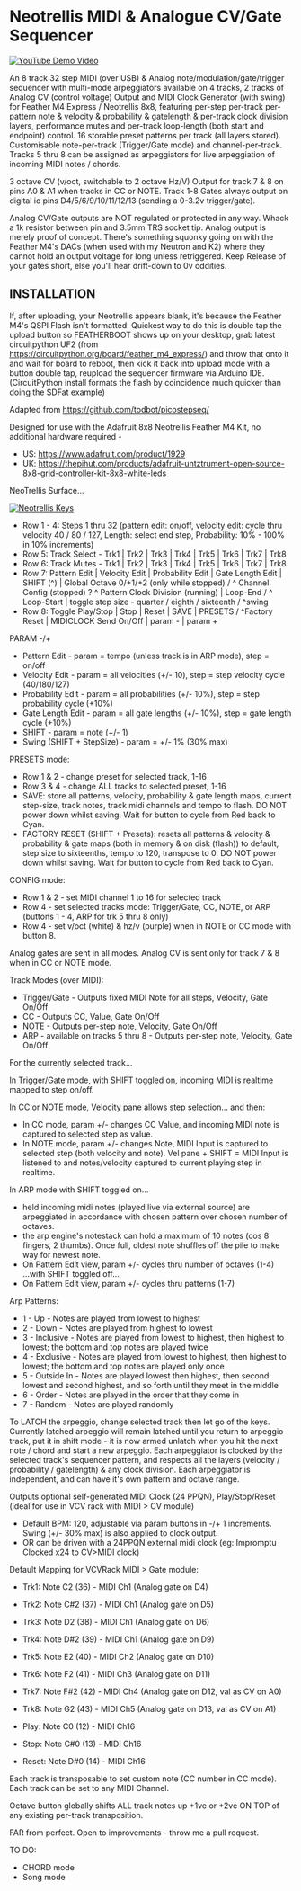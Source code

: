 # Neotrellis MIDI & Analogue CV/Gate Sequencer
[![YouTube Demo Video](http://img.youtube.com/vi/L5sNkB95-T4/0.jpg)](http://www.youtube.com/watch?v=L5sNkB95-T4 "Demo Video")

An 8 track 32 step MIDI (over USB) & Analog note/modulation/gate/trigger sequencer with multi-mode arpeggiators available on 4 tracks, 2 tracks of Analog CV (control voltage) Output and MIDI Clock Generator (with swing) for Feather M4 Express / Neotrellis 8x8, featuring per-step per-track per-pattern note & velocity & probability & gatelength & per-track clock division layers, performance mutes and per-track loop-length (both start and endpoint) control.
16 storable preset patterns per track (all layers stored). Customisable note-per-track (Trigger/Gate mode) and channel-per-track.
Tracks 5 thru 8 can be assigned as arpeggiators for live arpeggiation of incoming MIDI notes / chords.

3 octave CV (v/oct, switchable to 2 octave Hz/V) Output for track 7 & 8 on pins A0 & A1 when tracks in CC or NOTE.
Track 1-8 Gates always output on digital io pins D4/5/6/9/10/11/12/13 (sending a 0-3.2v trigger/gate).

Analog CV/Gate outputs are NOT regulated or protected in any way. Whack a 1k resistor between pin and 3.5mm TRS socket tip. Analog output is merely proof of concept. There's something squonky going on with the Feather M4's DACs (when used with my Neutron and K2) where they cannot hold an output voltage for long unless retriggered. Keep Release of your gates short, else you'll hear drift-down to 0v oddities.

## INSTALLATION
 If, after uploading, your Neotrellis appears blank, it's because the Feather M4's QSPI Flash isn't formatted. Quickest way to do this is double tap the upload button so FEATHERBOOT shows up on your desktop, grab latest circuitpython UF2 (from https://circuitpython.org/board/feather_m4_express/) and throw that onto it and wait for board to reboot, then kick it back into upload mode with a button double tap, reupload the sequencer firmware via Arduino IDE. (CircuitPython install formats the flash by coincidence much quicker than doing the SDFat example)

Adapted from https://github.com/todbot/picostepseq/

Designed for use with the Adafruit 8x8 Neotrellis Feather M4 Kit, no additional hardware required - 
- US:  https://www.adafruit.com/product/1929
- UK: https://thepihut.com/products/adafruit-untztrument-open-source-8x8-grid-controller-kit-8x8-white-leds

NeoTrellis Surface...

[![Neotrellis Keys](https://apatchworkboy.com/wp-content/uploads/2023/11/Screenshot-2023-11-12-at-00.12.05.png)](https://apatchworkboy.com/wp-content/uploads/2023/12/Screenshot-2023-12-07-at-20.57.29.png)

- Row 1 - 4: Steps 1 thru 32 (pattern edit: on/off, velocity edit: cycle thru velocity 40 / 80 / 127, Length: select end step, Probability: 10% - 100% in 10% increments)
- Row 5: Track Select - Trk1 | Trk2 | Trk3 | Trk4 | Trk5 | Trk6 | Trk7 | Trk8
- Row 6: Track Mutes - Trk1 | Trk2 | Trk3 | Trk4 | Trk5 | Trk6 | Trk7 | Trk8
- Row 7: Pattern Edit | Velocity Edit | Probability Edit | Gate Length Edit | SHIFT (^) | Global Octave 0/+1/+2 (only while stopped) / ^ Channel Config (stopped) ? ^ Pattern Clock Division (running) | Loop-End / ^ Loop-Start | toggle step size - quarter / eighth / sixteenth / ^swing
- Row 8: Toggle Play/Stop | Stop | Reset | SAVE | PRESETS / ^Factory Reset | MIDICLOCK Send On/Off | param - | param +

PARAM -/+
- Pattern Edit - param = tempo (unless track is in ARP mode), step = on/off
- Velocity Edit - param = all velocities (+/- 10), step = step velocity cycle (40/180/127)
- Probability Edit - param = all probabilities (+/- 10%), step = step probability cycle (+10%)
- Gate Length Edit - param = all gate lengths (+/- 10%), step = gate length cycle (+10%)
- SHIFT - param = note (+/- 1)
- Swing (SHIFT + StepSize) - param = +/- 1% (30% max)

PRESETS mode:
- Row 1 & 2 - change preset for selected track, 1-16
- Row 3 & 4 - change ALL tracks to selected preset, 1-16
- SAVE: store all patterns, velocity, probability & gate length maps, current step-size, track notes, track midi channels and tempo to flash. DO NOT power down whilst saving. Wait for button to cycle from Red back to Cyan.
- FACTORY RESET (SHIFT + Presets): resets all patterns & velocity & probability & gate maps (both in memory & on disk (flash)) to default, step size to sixteenths, tempo to 120, transpose to 0. DO NOT power down whilst saving. Wait for button to cycle from Red back to Cyan.

CONFIG mode:
- Row 1 & 2 - set MIDI channel 1 to 16 for selected track
- Row 4 - set selected tracks mode: Trigger/Gate, CC, NOTE, or ARP (buttons 1 - 4, ARP for trk 5 thru 8 only)
- Row 4 - set v/oct (white) & hz/v (purple) when in NOTE or CC mode with button 8.

Analog gates are sent in all modes. Analog CV is sent only for track 7 & 8 when in CC or NOTE mode.

Track Modes (over MIDI):
- Trigger/Gate - Outputs fixed MIDI Note for all steps, Velocity, Gate On/Off
- CC - Outputs CC, Value, Gate On/Off
- NOTE - Outputs per-step note, Velocity, Gate On/Off
- ARP - available on tracks 5 thru 8 - Outputs per-step note, Velocity, Gate On/Off 

For the currently selected track...

In Trigger/Gate mode, with SHIFT toggled on, incoming MIDI is realtime mapped to step on/off.

In CC or NOTE mode, Velocity pane allows step selection... and then:

 - In CC mode, param +/- changes CC Value, and incoming MIDI note is captured to selected step as value. 
 - In NOTE mode, param +/- changes Note, MIDI Input is captured to selected step (both velocity and note). Vel pane + SHIFT = MIDI Input is listened to and notes/velocity captured to current playing step in realtime.

 In ARP mode with SHIFT toggled on...
 - held incoming midi notes (played live via external source) are arpeggiated in accordance with chosen pattern over chosen number of octaves.
 - the arp engine's notestack can hold a maximum of 10 notes (cos 8 fingers, 2 thumbs). Once full, oldest note shuffles off the pile to make way for newest note.
 - On Pattern Edit view, param +/- cycles thru number of octaves (1-4)
 ...with SHIFT toggled off...
 - On Pattern Edit view, param +/- cycles thru patterns (1-7)

 Arp Patterns:
 - 1 - Up - Notes are played from lowest to highest
 - 2 - Down - Notes are played from highest to lowest
 - 3 - Inclusive - Notes are played from lowest to highest, then highest to lowest; the bottom and top notes are played twice
 - 4 - Exclusive - Notes are played from lowest to highest, then highest to lowest; the bottom and top notes are played only once
 - 5 - Outside In - Notes are played lowest then highest, then second lowest and second highest, and so forth until they meet in the middle
 - 6 - Order - Notes are played in the order that they come in
 - 7 - Random - Notes are played randomly

 To LATCH the arpeggio, change selected track then let go of the keys.
 Currently latched arpeggio will remain latched until you return to arpeggio track, put it in shift mode - it is now armed unlatch when you hit the next note / chord and start a new arpeggio. Each arpeggiator is clocked by the selected track's sequencer pattern, and respects all the layers (velocity / probability / gatelength) & any clock division. Each arpeggiator is independent, and can have it's own pattern and octave range.


Outputs optional self-generated MIDI Clock (24 PPQN), Play/Stop/Reset (ideal for use in VCV rack with MIDI > CV module)
- Default BPM: 120, adjustable via param buttons in -/+ 1 increments. Swing (+/- 30% max) is also applied to clock output.
- OR can be driven with a 24PPQN external midi clock (eg: Impromptu Clocked x24 to CV>MIDI clock)

Default Mapping for VCVRack MIDI > Gate module:
- Trk1: Note C2 (36) - MIDI Ch1 (Analog gate on D4)
- Trk2: Note C#2 (37) - MIDI Ch1 (Analog gate on D5)
- Trk3: Note D2 (38) - MIDI Ch1 (Analog gate on D6)
- Trk4: Note D#2 (39) - MIDI Ch1 (Analog gate on D9)
- Trk5: Note E2 (40) - MIDI Ch2 (Analog gate on D10)
- Trk6: Note F2 (41) - MIDI Ch3 (Analog gate on D11)
- Trk7: Note F#2 (42) - MIDI Ch4 (Analog gate on D12, val as CV on A0)
- Trk8: Note G2 (43) - MIDI Ch5 (Analog gate on D13, val as CV on A1)

- Play: Note C0 (12) - MIDI Ch16
- Stop: Note C#0 (13) - MIDI Ch16
- Reset: Note D#0 (14) - MIDI Ch16

Each track is transposable to set custom note (CC number in CC mode). Each track can be set to any MIDI Channel.

Octave button globally shifts ALL track notes up +1ve or +2ve ON TOP of any existing per-track transposition.

FAR from perfect. Open to improvements - throw me a pull request.

TO DO:
- CHORD mode
- Song mode
